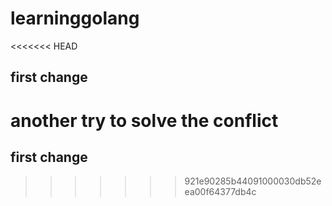# learninggolang
<<<<<<< HEAD
## first change
another try to solve the conflict
=======
## first change
>>>>>>> 921e90285b44091000030db52eea00f64377db4c
